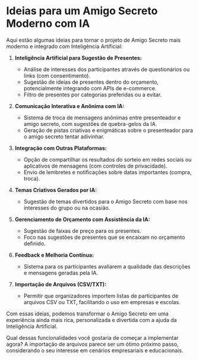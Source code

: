 # Ideias para um Amigo Secreto Moderno com IA

Aqui estão algumas ideias para tornar o projeto de Amigo Secreto mais moderno e integrado com Inteligência Artificial:

1.  **Inteligência Artificial para Sugestão de Presentes:**
    * Análise de interesses dos participantes através de questionários ou links (com consentimento).
    * Sugestão de ideias de presentes dentro do orçamento, potencialmente integrando com APIs de e-commerce.
    * Filtro de presentes por categorias preferidas ou a evitar.

2.  **Comunicação Interativa e Anônima com IA:**
    * Sistema de troca de mensagens anônimas entre presenteador e amigo secreto, com sugestões de quebra-gelos da IA.
    * Geração de pistas criativas e enigmáticas sobre o presenteador para o amigo secreto tentar adivinhar.

3.  **Integração com Outras Plataformas:**
    * Opção de compartilhar os resultados do sorteio em redes sociais ou aplicativos de mensagens (com controles de privacidade).
    * Envio de lembretes e notificações sobre datas importantes (compra, troca).

4.  **Temas Criativos Gerados por IA:**
    * Sugestão de temas divertidos para o Amigo Secreto com base nos interesses do grupo ou na ocasião.

5.  **Gerenciamento de Orçamento com Assistência da IA:**
    * Sugestão de faixas de preço para os presentes.
    * Foco nas sugestões de presentes que se encaixam no orçamento definido.

6.  **Feedback e Melhoria Contínua:**
    * Sistema para os participantes avaliarem a qualidade das descrições e mensagens geradas pela IA.

7.  **Importação de Arquivos (CSV/TXT):**
    * Permitir que organizadores importem listas de participantes de arquivos CSV ou TXT, facilitando o uso em empresas e escolas.

Com essas ideias, podemos transformar o Amigo Secreto em uma experiência ainda mais rica, personalizada e divertida com a ajuda da Inteligência Artificial.

Qual dessas funcionalidades você gostaria de começar a implementar agora? A importação de arquivos parece ser um ótimo próximo passo, considerando o seu interesse em cenários empresariais e educacionais.